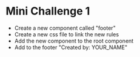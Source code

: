 # Mini Challenge 1
- Create a new component called "footer"
- Create a new css file to link the new rules
- Add the new component to the root component 
- Add to the footer "Created by: YOUR_NAME"